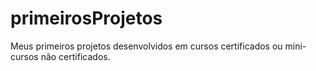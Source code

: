 # primeirosProjetos
Meus primeiros projetos desenvolvidos em cursos certificados ou mini-cursos não certificados.
